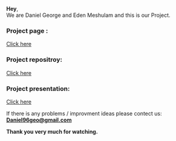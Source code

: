 **Hey**,  
We are Daniel George and Eden Meshulam and this is our Project.

### Project page :  
[Click here](main.md)

### Project repositroy:  
[Click here](https://github.com/danielgeo96/Winners/tree/main)

### Project presentation:  
[Click here](https://danielgeo96.github.io/Winners/Data%20Science%20Final%20Project.pptx)
 
If there is any problems / improvment ideas please contect us:  
**Daniel96geo@gmail.com**

**Thank you very much for watching.**
